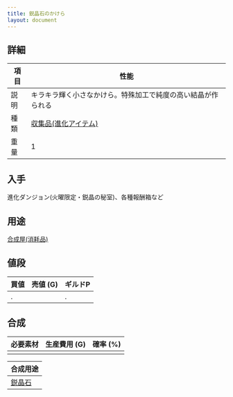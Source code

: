 ```yaml
---
title: 鋭晶石のかけら
layout: document
---
```

## 詳細

|項目|性能|
|---|---|
|説明|キラキラ輝く小さなかけら。特殊加工で純度の高い結晶が作られる|
|種類|[収集品(進化アイテム)](収集品(進化アイテム))|
|重量|1|

## 入手

進化ダンジョン(火曜限定・鋭晶の秘室)、各種報酬箱など

## 用途

[合成屋(消耗品)](合成屋(消耗品))

## 値段

|買値|売値 (G)|ギルドP|
|---|---|---|
|.||.|

## 合成

|必要素材|生産費用 (G)|確率 (%)|
|---|---|---|
||||

|合成用途|
|---|
|[鋭晶石](鋭晶石)|

